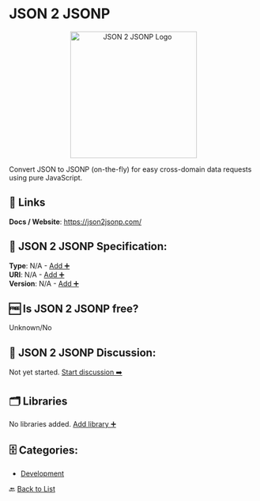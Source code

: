 # JSON 2 JSONP
<p align="center">
    <img width="256" src="https://raw.githubusercontent.com/apis-list/apis-list/main/apis/json-2-jsonp/logo_256x256.png" alt="JSON 2 JSONP Logo"/>
</p>
Convert JSON to JSONP (on-the-fly) for easy cross-domain data requests using pure JavaScript.

##  🔗 Links
**Docs / Website**: https://json2jsonp.com/

## 🧬 JSON 2 JSONP Specification:
**Type**: N/A - [Add ➕](https://github.com/apis-list/apis-list/edit/main/apis/json-2-jsonp/json-2-jsonp.yaml)  
**URI**: N/A - [Add ➕](https://github.com/apis-list/apis-list/edit/main/apis/json-2-jsonp/json-2-jsonp.yaml)  
**Version**: N/A - [Add ➕](https://github.com/apis-list/apis-list/edit/main/apis/json-2-jsonp/json-2-jsonp.yaml)

## 🆓 Is JSON 2 JSONP free?
 Unknown/No 

## 💬 JSON 2 JSONP Discussion:
Not yet started. [Start discussion ➡️](https://github.com/apis-list/apis-list/discussions/new)

## 🗂️ Libraries

No libraries added. [Add library ➕](https://github.com/apis-list/apis-list/edit/main/apis/json-2-jsonp/json-2-jsonp.yaml)    


## 🗄️ Categories:
- [Development](https://github.com/apis-list/apis-list#development-)

🔙  [Back to List](https://github.com/apis-list/apis-list)
